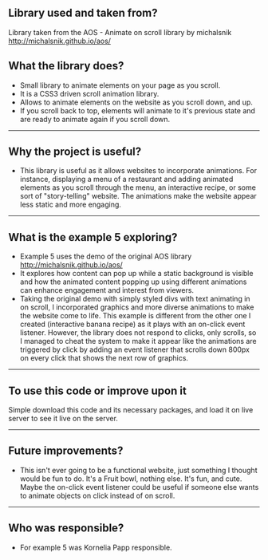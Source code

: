 ## Library used and taken from?

Library taken from the AOS - Animate on scroll library by michalsnik http://michalsnik.github.io/aos/

## What the library does? 

- Small library to animate elements on your page as you scroll. 
- It is a CSS3 driven scroll animation library.
- Allows to animate elements on the website as you scroll down, and up.
- If you scroll back to top, elements will animate to it's previous state and are ready to animate again if you scroll down.


---

## Why the project is useful? 

- This library is useful as it allows websites to incorporate animations. For instance, displaying a menu of a restaurant and adding animated elements as you scroll through the menu, an interactive recipe, or some sort of "story-telling" website. The animations make the website appear less static and more engaging. 

---

## What is the example 5 exploring?

- Example 5 uses the demo of the original AOS library http://michalsnik.github.io/aos/ 
- It explores how content can pop up while a static background is visible and how the animated content popping up using different animations can enhance engagement and interest from viewers.
- Taking the original demo with simply styled divs with text animating in on scroll, I incorporated graphics and more diverse animations to make the website come to life. This example is different from the other one I created (interactive banana recipe) as it plays with an on-click event listener. However, the library does not respond to clicks, only scrolls, so I managed to cheat the system to make it appear like the animations are triggered by click by adding an event listener that scrolls down 800px on every click that shows the next row of graphics. 

---

## To use this code or improve upon it

Simple download this code and its necessary packages, and load it on live server to see it live on the server.

---


## Future improvements?

- This isn't ever going to be a functional website, just something I thought would be fun to do. It's a Fruit bowl, nothing else. It's fun, and cute. Maybe the on-click event listener could be useful if someone else wants to animate objects on click instead of on scroll. 


---

## Who was responsible?

- For example 5 was Kornelia Papp responsible.
